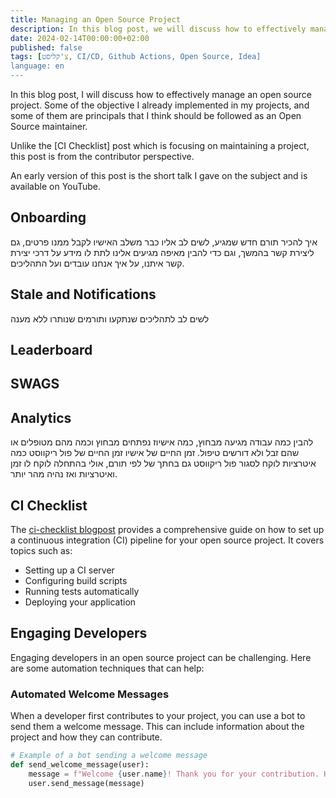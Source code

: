 ```yaml
---
title: Managing an Open Source Project
description: In this blog post, we will discuss how to effectively manage an open source project. We will start by referencing the ci-checklist blogpost, and then we will explore some automation techniques to engage developers and keep track of their assigned issues.
date: 2024-02-14T00:00:00+02:00
published: false
tags: [צ'קליסט, CI/CD, Github Actions, Open Source, Idea]
language: en
---
```


In this blog post, I will discuss how to effectively manage an open source project. Some of the objective I already implemented in my projects, and some of them are principals that I think should be followed as an Open Source maintainer.

Unlike the [CI Checklist] post which is focusing on maintaining a project, this post is from the contributor perspective.

An early version of this post is the short talk I gave on the subject and is available on YouTube.

## Onboarding

איך להכיר תורם חדש שמגיע, לשים לב אליו כבר משלב האישיו
לקבל ממנו פרטים, גם ליצירת קשר בהמשך, וגם כדי להבין מאיפה מגיעים אלינו
לתת לו מידע על דרכי יצירת קשר איתנו, על איך אנחנו עובדים ועל התהליכים.

## Stale and Notifications
לשים לב לתהליכים שנתקעו ותורמים שנותרו ללא מענה

## Leaderboard

## SWAGS

## Analytics

להבין כמה עבודה מגיעה מבחוץ, כמה אישיוז נפתחים מבחוץ וכמה מהם מטופלים או שהם זבל ולא דורשים טיפול.
זמן החיים של אישיו
זמן החיים של פול ריקווסט
כמה איטרציות לוקח לסגור פול ריקווסט
גם בחתך של לפי תורם, אולי בהתחלה לוקח לו זמן ואיטרציות ואז נהיה מהר יותר.








## CI Checklist

The [ci-checklist blogpost](link-to-ci-checklist-blogpost) provides a comprehensive guide on how to set up a continuous integration (CI) pipeline for your open source project. It covers topics such as:

- Setting up a CI server
- Configuring build scripts
- Running tests automatically
- Deploying your application

## Engaging Developers

Engaging developers in an open source project can be challenging. Here are some automation techniques that can help:

### Automated Welcome Messages

When a developer first contributes to your project, you can use a bot to send them a welcome message. This can include information about the project and how they can contribute.

```python
# Example of a bot sending a welcome message
def send_welcome_message(user):
    message = f"Welcome {user.name}! Thank you for your contribution. Here's how you can help..."
    user.send_message(message)
```
